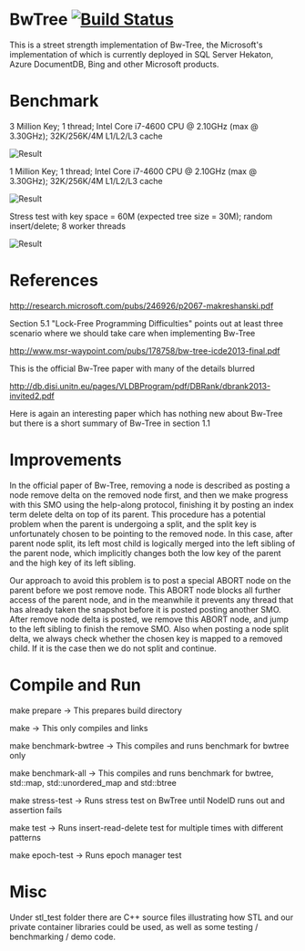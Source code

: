 # BwTree [![Build Status](https://travis-ci.org/wangziqi2013/BwTree.svg?branch=peloton)](https://travis-ci.org/wangziqi2013/BwTree)
This is a street strength implementation of Bw-Tree, the Microsoft's implementation of which is currently deployed in SQL Server Hekaton, Azure DocumentDB, Bing and other Microsoft products.

Benchmark
=========

3 Million Key; 1 thread; Intel Core i7-4600 CPU @ 2.10GHz (max @ 3.30GHz); 32K/256K/4M L1/L2/L3 cache

![Result](https://raw.githubusercontent.com/wangziqi2013/BwTree/peloton/result/result-2016-07-19.png)

1 Million Key; 1 thread; Intel Core i7-4600 CPU @ 2.10GHz (max @ 3.30GHz); 32K/256K/4M L1/L2/L3 cache

![Result](https://raw.githubusercontent.com/wangziqi2013/BwTree/peloton/result/result-2016-07-19-2.png)

Stress test with key space = 60M (expected tree size = 30M); random insert/delete; 8 worker threads

![Result](https://raw.githubusercontent.com/wangziqi2013/BwTree/peloton/result/stress-test-result-20160629.jpg)

References
===================
http://research.microsoft.com/pubs/246926/p2067-makreshanski.pdf

Section 5.1 "Lock-Free Programming Difficulties" points out at least three scenario where we should take care when implementing Bw-Tree

http://www.msr-waypoint.com/pubs/178758/bw-tree-icde2013-final.pdf

This is the official Bw-Tree paper with many of the details blurred

http://db.disi.unitn.eu/pages/VLDBProgram/pdf/DBRank/dbrank2013-invited2.pdf

Here is again an interesting paper which has nothing new about Bw-Tree but there is a short summary of Bw-Tree in section 1.1

Improvements
================================
In the official paper of Bw-Tree, removing a node is described as posting a node remove delta on the removed node first, and then we make progress with this SMO using the help-along protocol, finishing it by posting an index term delete delta on top of its parent. This procedure has a potential problem when the parent is undergoing a split, and the split key is unfortunately chosen to be pointing to the removed node. In this case, after parent node split, its left most child is logically merged into the left sibling of the parent node, which implicitly changes both the low key of the parent and the high key of its left sibling.

Our approach to avoid this problem is to post a special ABORT node on the parent before we post remove node. This ABORT node blocks all further access of the parent node, and in the meanwhile it prevents any thread that has already taken the snapshot before it is posted posting another SMO. After remove node delta is posted, we remove this ABORT node, and jump to the left sibling to finish the remove SMO. Also when posting a node split delta, we always check whether the chosen key is mapped to a removed child. If it is the case then we do not split and continue.

Compile and Run
===============
make prepare -> This prepares build directory

make         -> This only compiles and links

make benchmark-bwtree -> This compiles and runs benchmark for bwtree only

make benchmark-all    -> This compiles and runs benchmark for bwtree, std::map, std::unordered_map and std::btree

make stress-test      -> Runs stress test on BwTree until NodeID runs out and assertion fails

make test             -> Runs insert-read-delete test for multiple times with different patterns

make epoch-test       -> Runs epoch manager test

Misc
====

Under stl\_test folder there are C++ source files illustrating how STL and our private container libraries could be used, as well as some testing / benchmarking / demo code.
